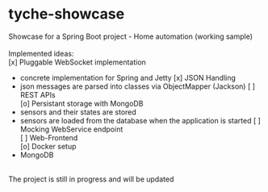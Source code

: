 # tyche-showcase
Showcase for a Spring Boot project - Home automation (working sample)<br />
<br />
Implemented ideas:<br />
[x] Pluggable WebSocket implementation<br />
  - concrete implementation for Spring and Jetty
[x] JSON Handling<br />
  - json messages are parsed into classes via ObjectMapper (Jackson)
[ ] REST APIs<br />
[o] Persistant storage with MongoDB<br />
  - sensors and their states are stored
  - sensors are loaded from the database when the application is started 
[ ] Mocking WebService endpoint<br />
[ ] Web-Frontend<br />
[o] Docker setup<br />
  - MongoDB

<br />
The project is still in progress and will be updated
